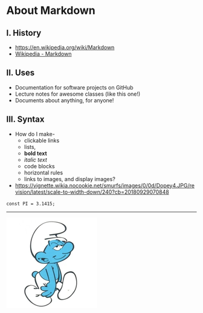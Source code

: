 # About Markdown 
## I. History 
- https://en.wikipedia.org/wiki/Markdown
- [Wikipedia - Markdown](https://en.wikipedia.org/wiki/Markdown)

## II. Uses 
- Documentation for software projects on GitHub 
- Lecture notes for awesome classes (like this one!) 
- Documents about anything, for anyone! 

## III. Syntax 
- How do I make-
	- clickable links
	- lists, 
	- **bold text**
	- *italic text*
	- code blocks
	- horizontal rules
	- links to images, and display images? 
- https://vignette.wikia.nocookie.net/smurfs/images/0/0d/Dopey4.JPG/revision/latest/scale-to-width-down/240?cb=20180929070848
```
const PI = 3.1415;
```
---
![Dopey Smurf](Dopey4.JPG.webp)
